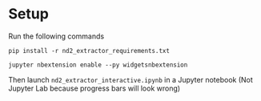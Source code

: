 # Setup

Run the following commands 

`pip install -r nd2_extractor_requirements.txt`

`jupyter nbextension enable --py widgetsnbextension`

Then launch `nd2_extractor_interactive.ipynb` in a Jupyter notebook (Not Jupyter Lab because progress bars will look wrong)



